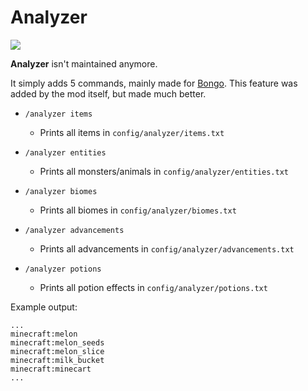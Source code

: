 # Analyzer
[![](https://cf.way2muchnoise.eu/407986.svg?badge_style=flat)](https://www.curseforge.com/minecraft/mc-mods/analyzer)  

**Analyzer** isn't maintained anymore.

It simply adds 5 commands, mainly made for [Bongo](https://www.curseforge.com/minecraft/mc-mods/bongo). This
feature was added by the mod itself, but made much better.

- `/analyzer items`
  - Prints all items in `config/analyzer/items.txt`

- `/analyzer entities`
  - Prints all monsters/animals in `config/analyzer/entities.txt`

- `/analyzer biomes`
  - Prints all biomes in `config/analyzer/biomes.txt`

- `/analyzer advancements`
  - Prints all advancements in `config/analyzer/advancements.txt`

- `/analyzer potions`
  - Prints all potion effects in `config/analyzer/potions.txt`

Example output:
```
...
minecraft:melon
minecraft:melon_seeds
minecraft:melon_slice
minecraft:milk_bucket
minecraft:minecart
...
```
